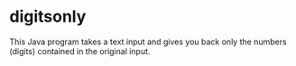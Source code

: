 # digitsonly
This Java program takes a text input and gives you back only the numbers (digits) contained in the original input.
